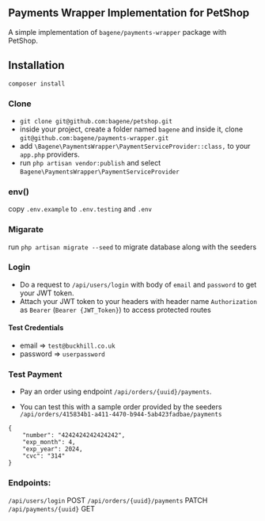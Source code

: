 ## Payments Wrapper Implementation for PetShop

A simple implementation of `bagene/payments-wrapper` package with PetShop.

## Installation

`composer install`
### Clone

- `git clone git@github.com:bagene/petshop.git`
- inside your project, create a folder named `bagene` and inside it, clone `git@github.com:bagene/payments-wrapper.git`
- add `\Bagene\PaymentsWrapper\PaymentServiceProvider::class,` to your `app.php` providers.
- run `php artisan vendor:publish` and select `Bagene\PaymentsWrapper\PaymentServiceProvider`

### env()

copy `.env.example` to `.env.testing` and `.env`

### Migarate

run `php artisan migrate --seed` to migrate database along with the seeders

### Login

- Do a request to `/api/users/login` with body of `email` and `password` to get your JWT token. 
- Attach your JWT token to your headers with header name `Authorization` as `Bearer` (`Bearer {JWT_Token}`) to access protected routes
#### Test Credentials

- email => `test@buckhill.co.uk`
- password => `userpassword`

### Test Payment

- Pay an order using endpoint `/api/orders/{uuid}/payments`.

- You can test this with a sample order provided by the seeders `/api/orders/415834b1-a411-4470-b944-5ab423fadbae/payments`

```
{
    "number": "4242424242424242",
    "exp_month": 4,
    "exp_year": 2024,
    "cvc": "314"
}
```

### Endpoints:

`/api/users/login` POST
`/api/orders/{uuid}/payments` PATCH
`/api/payments/{uuid}` GET
